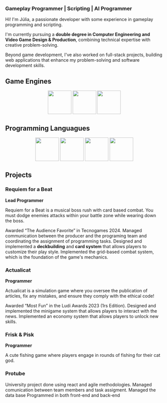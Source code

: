 <h3> Gameplay Programmer | Scripting | AI Programmer </h3>
  
Hi! I'm Júlia, a passionate developer with some experience in gameplay programming and scripting.

I'm currently pursuing a **double degree in Computer Engineering and Video Game Design & Production**, combining technical expertise with creative problem-solving.

Beyond game development, I've also worked on full-stack projects, building web applications that enhance my problem-solving and software development skills.

## Game Engines

<p align="center">
<img src="https://github.com/user-attachments/assets/5fb452d7-0d76-4c52-836f-9e7c155f4f6b" width=75 height=75> <img src="https://github.com/user-attachments/assets/7c729e5e-b7f1-4485-88ac-a3169a9dfe35" width=75 height=75> <img src="https://github.com/user-attachments/assets/8879d695-67e9-4b00-aa47-d15f9480eb54" width=75 height=75>
</p>

## Programming Languagues

<p align="center">
<img src="https://github.com/user-attachments/assets/eed57a08-eaf1-4e70-be16-879e446f964c" width=75 height=75> <img src="https://github.com/user-attachments/assets/c5d412e9-096a-42bb-8b8b-3d6025aa5b68" width=75 height=75> <img src="https://github.com/user-attachments/assets/5b0a6d6a-7cc0-4280-8fdf-6de1389e45c6" width=75 height=75> <img src="https://github.com/user-attachments/assets/6831c340-1492-4cc4-b592-44c1de3cd665" width=75 height=75>
</p>

## Projects

### Requiem for a Beat
**Lead Programmer**

Requiem for a Beat is a musical boss rush with card based combat. You must dodge enemies attacks within your battle zone while wearing down the boss.

Awarded “The Audience Favorite” in Tecnogames 2024.
Managed communication between the producer and the programing team and coordinating the assignment of programming tasks.
Designed and implemented a **deckbuilding** and **card system** that allows players to customize their play style.
Implemented the grid-based combat system, which is the foundation of the game's mechanics.

### Actualicat
**Programmer**

Actualicat is a simulation game where you oversee the publication of articles, fix any mistakes, and ensure they comply with the ethical code!

Awarded “Most Fun” in the Ludi Awards 2023 (1rs
Edition).
Designed and implemented the minigame system that allows players to interact with the news.
Implemented an economy system that allows players to unlock new skills.

### Frisk & Pisk
**Programmer**

A cute fishing game where players engage in rounds of fishing for their cat god.

### Protube
University project done using react and agile methodologies.
Managed comunication between team members and task assigment.
Managed the data base
Programmed in both front-end and back-end 
